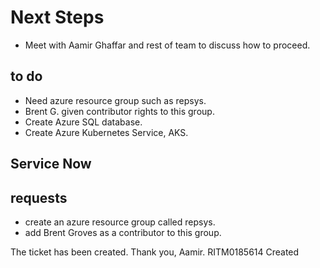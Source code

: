 # Next Steps

- Meet with Aamir Ghaffar and rest of team to discuss how to proceed.

## to do

- Need azure resource group such as repsys.
- Brent G. given contributor rights to this group.
- Create Azure SQL database.
- Create Azure Kubernetes Service, AKS.

## Service Now

## requests

- create an azure resource group called repsys. 
- add Brent Groves as a contributor to this group.

The ticket has been created. Thank you, Aamir.
RITM0185614 Created